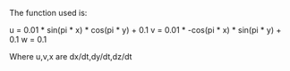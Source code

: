 The function used is:


u = 0.01 * sin(pi * x) * cos(pi * y) + 0.1
v = 0.01 * -cos(pi * x) * sin(pi * y) + 0.1
w = 0.1

Where u,v,x are dx/dt,dy/dt,dz/dt
